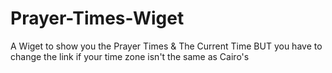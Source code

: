 # Prayer-Times-Wiget
A Wiget to show you the Prayer Times &amp; The Current Time BUT you have to change the link if your time zone isn't the same as Cairo's
